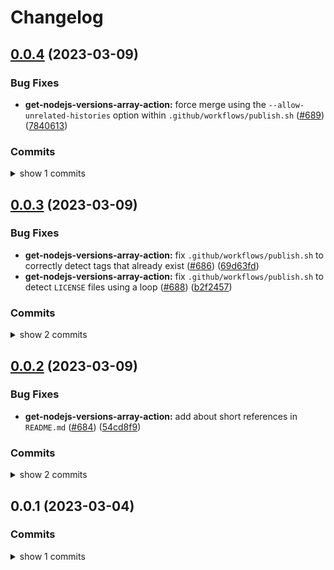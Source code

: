 # Changelog


## [0.0.4](https://www.github.com/sounisi5011/npm-packages/compare/get-nodejs-versions-array-action-v0.0.3...get-nodejs-versions-array-action-v0.0.4) (2023-03-09)

### Bug Fixes

* **get-nodejs-versions-array-action:** force merge using the `--allow-unrelated-histories` option within `.github/workflows/publish.sh` ([#689](https://www.github.com/sounisi5011/npm-packages/issues/689)) ([7840613](https://www.github.com/sounisi5011/npm-packages/commit/78406130ddde7d410e60e59f8cf3150e93d59a30))

### Commits

<details><summary>show 1 commits</summary>

* [`7840613`](https://www.github.com/sounisi5011/npm-packages/commit/78406130ddde7d410e60e59f8cf3150e93d59a30) fix(get-nodejs-versions-array-action): force merge using the `--allow-unrelated-histories` option within `.github/workflows/publish.sh` ([#689](https://www.github.com/sounisi5011/npm-packages/issues/689))

</details>


## [0.0.3](https://www.github.com/sounisi5011/npm-packages/compare/get-nodejs-versions-array-action-v0.0.2...get-nodejs-versions-array-action-v0.0.3) (2023-03-09)

### Bug Fixes

* **get-nodejs-versions-array-action:** fix `.github/workflows/publish.sh` to correctly detect tags that already exist ([#686](https://www.github.com/sounisi5011/npm-packages/issues/686)) ([69d63fd](https://www.github.com/sounisi5011/npm-packages/commit/69d63fde04473f8e5449fb292b0e6e0db9ffe403))
* **get-nodejs-versions-array-action:** fix `.github/workflows/publish.sh` to detect `LICENSE` files using a loop ([#688](https://www.github.com/sounisi5011/npm-packages/issues/688)) ([b2f2457](https://www.github.com/sounisi5011/npm-packages/commit/b2f24573c5d3829dfa1a329146130b3d96ebd0cb))

### Commits

<details><summary>show 2 commits</summary>

* [`b2f2457`](https://www.github.com/sounisi5011/npm-packages/commit/b2f24573c5d3829dfa1a329146130b3d96ebd0cb) fix(get-nodejs-versions-array-action): fix `.github/workflows/publish.sh` to detect `LICENSE` files using a loop ([#688](https://www.github.com/sounisi5011/npm-packages/issues/688))
* [`69d63fd`](https://www.github.com/sounisi5011/npm-packages/commit/69d63fde04473f8e5449fb292b0e6e0db9ffe403) fix(get-nodejs-versions-array-action): fix `.github/workflows/publish.sh` to correctly detect tags that already exist ([#686](https://www.github.com/sounisi5011/npm-packages/issues/686))

</details>


## [0.0.2](https://www.github.com/sounisi5011/npm-packages/compare/get-nodejs-versions-array-action-v0.0.1...get-nodejs-versions-array-action-v0.0.2) (2023-03-09)

### Bug Fixes

* **get-nodejs-versions-array-action:** add about short references in `README.md` ([#684](https://www.github.com/sounisi5011/npm-packages/issues/684)) ([54cd8f9](https://www.github.com/sounisi5011/npm-packages/commit/54cd8f941bb0286909f1efc982f6de5832f73469))

### Commits

<details><summary>show 2 commits</summary>

* [`54cd8f9`](https://www.github.com/sounisi5011/npm-packages/commit/54cd8f941bb0286909f1efc982f6de5832f73469) fix(get-nodejs-versions-array-action): add about short references in `README.md` ([#684](https://www.github.com/sounisi5011/npm-packages/issues/684))
* [`179a10a`](https://www.github.com/sounisi5011/npm-packages/commit/179a10a9271b8c2c2fe45d8b4a73716f17df2823) docs(get-nodejs-versions-array-action): modify the text in the `README.md` file generated by `.github/workflows/publish.sh` ([#683](https://www.github.com/sounisi5011/npm-packages/issues/683))

</details>


## 0.0.1 (2023-03-04)

### Commits

<details><summary>show 1 commits</summary>

* [`a40259b`](https://github.com/sounisi5011/npm-packages/commit/a40259b495370afe961318ba500f3b6cdb79746d) ci(github actions): auto-detect the version of Node.js used in unit tests ([#675](https://github.com/sounisi5011/npm-packages/issues/675))

</details>